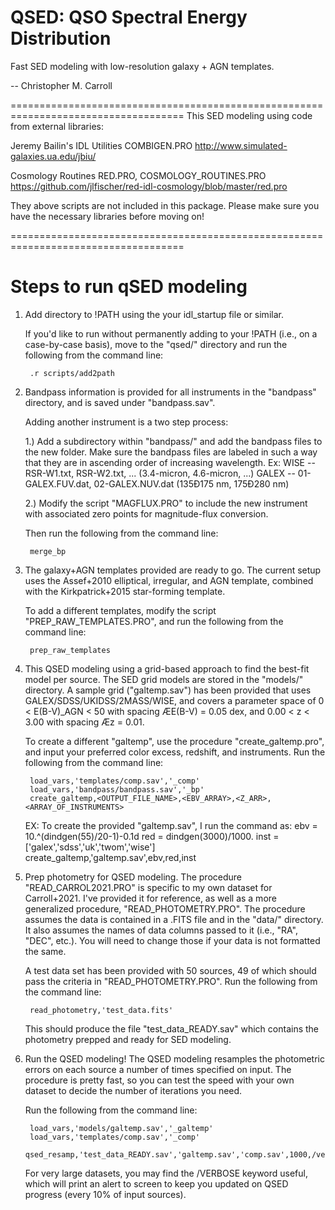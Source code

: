 # QSED: QSO Spectral Energy Distribution

Fast SED modeling with low-resolution galaxy + AGN templates.

-- Christopher M. Carroll
 
 
 ==================================================================================== 
 This SED modeling using code from external libraries:
 
 Jeremy Bailin's IDL Utilities
    COMBIGEN.PRO
    http://www.simulated-galaxies.ua.edu/jbiu/
 
 Cosmology Routines
    RED.PRO, COSMOLOGY_ROUTINES.PRO
    https://github.com/jlfischer/red-idl-cosmology/blob/master/red.pro
 
 They above scripts are not included in this package.
 Please make sure you have the necessary libraries before moving on!
 
 ==================================================================================== 
 

# Steps to run qSED modeling

1. Add directory to !PATH using the your idl_startup file or similar.

   If you'd like to run without permanently adding to your !PATH (i.e., on a case-by-case 
   basis), move to the "qsed/" directory and run the following from the command line:

        .r scripts/add2path


2. Bandpass information is provided for all instruments in the "bandpass" directory, and 
   is saved under "bandpass.sav". 
   
   Adding another instrument is a two step process:
   
   1.) Add a subdirectory within "bandpass/" and add the bandpass files to the new 
   folder. Make sure the bandpass files are labeled in such a way that they are in 
   ascending order of increasing wavelength.
        Ex: WISE  -- RSR-W1.txt, RSR-W2.txt, ... (3.4-micron, 4.6-micron, ...)
        GALEX -- 01-GALEX.FUV.dat, 02-GALEX.NUV.dat (135Ð175 nm, 175Ð280 nm)

   2.) Modify the script "MAGFLUX.PRO" to include the new instrument with associated
   zero points for magnitude-flux conversion.

   Then run the following from the command line:

        merge_bp


3. The galaxy+AGN templates provided are ready to go. The current setup uses the 
   Assef+2010 elliptical, irregular, and AGN template, combined with the Kirkpatrick+2015 
   star-forming template.
   
   To add a different templates, modify the script "PREP_RAW_TEMPLATES.PRO", and run 
   the following from the command line:
   
        prep_raw_templates
   

4. This QSED modeling using a grid-based approach to find the best-fit model per source. 
   The SED grid models are stored in the "models/" directory. A sample grid ("galtemp.sav") 
   has been provided that uses GALEX/SDSS/UKIDSS/2MASS/WISE, and covers a parameter space
   of 0 < E(B-V)_AGN < 50 with spacing ÆE(B-V) = 0.05 dex, and 0.00 < z < 3.00 with 
   spacing Æz = 0.01.
   
   To create a different "galtemp", use the procedure "create_galtemp.pro", 
   and input your preferred color excess, redshift, and instruments. Run the following 
   from the command line:
   
        load_vars,'templates/comp.sav','_comp'
        load_vars,'bandpass/bandpass.sav','_bp'
        create_galtemp,<OUTPUT_FILE_NAME>,<EBV_ARRAY>,<Z_ARR>,<ARRAY_OF_INSTRUMENTS>

   EX: To create the provided "galtemp.sav", I run the command as:
        ebv = 10.^(dindgen(55)/20-1)-0.1d
        red = dindgen(3000)/1000.
        inst = ['galex','sdss','uk','twom','wise']
        create_galtemp,'galtemp.sav',ebv,red,inst


5. Prep photometry for QSED modeling. The procedure "READ_CARROL2021.PRO" is specific to 
   my own dataset for Carroll+2021. I've provided it for reference, as well as a more 
   generalized procedure, "READ_PHOTOMETRY.PRO". The procedure assumes the data is 
   contained in a .FITS file and in the "data/" directory. It also assumes the names of 
   data columns passed to it (i.e., "RA", "DEC", etc.). You will need to change those if 
   your data is not formatted the same.
   
   A test data set has been provided with 50 sources, 49 of which should pass the criteria
   in "READ_PHOTOMETRY.PRO". Run the following from the command line:
   
        read_photometry,'test_data.fits'
        
   This should produce the file "test_data_READY.sav" which contains the photometry prepped
   and ready for SED modeling.
   

6. Run the QSED modeling! The QSED modeling resamples the photometric errors on each source
   a number of times specified on input. The procedure is pretty fast, so you can test the
   speed with your own dataset to decide the number of iterations you need.
   
   Run the following from the command line:

        load_vars,'models/galtemp.sav','_galtemp'
        load_vars,'templates/comp.sav','_comp'
        qsed_resamp,'test_data_READY.sav','galtemp.sav','comp.sav',1000,/verbose

   For very large datasets, you may find the /VERBOSE keyword useful, which will print an 
   alert to screen to keep you updated on QSED progress (every 10% of input sources).










